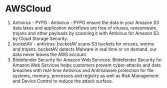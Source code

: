 # AWSCloud
1. Antivirus - PYPG : Antivirus - PYPG ensure the data in your Amazon S3 data lakes and application workflows are free of viruses, ransomware, trojans and other payloads by scanning it with Antivirus for Amazon S3 by Cloud Storage Security.
2. bucketAV - antivirus: bucketAV scans S3 buckets for viruses, worms and trojans. bucketAV detects Malware in real time or on demand. our data never leaves the AWS account.
3. Bitdefender Security for Amazon Web Services: Bitdefender Security for Amazon Web Services helps customers prevent cyber-attacks and data breaches with real-time Antivirus and Antimalware protection for file systems, memory, processes and registry as well as Risk Management and Device Control to reduce the attack surface.
